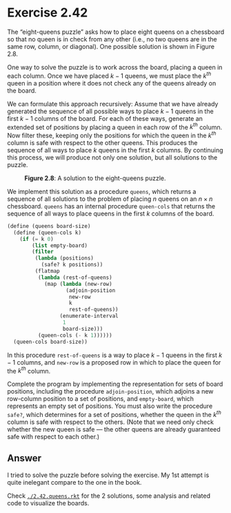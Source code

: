 # Exercise 2.42

The “eight-queens puzzle” asks how to place eight queens on a chessboard so that
no queen is in check from any other (i.e., no two queens are in the same row,
column, or diagonal). One possible solution is shown in Figure 2.8.

One way to solve the puzzle is to work across the board, placing a queen in each
column. Once we have placed $k−1$ queens, we must place the $k^{th}$ queen in a
position where it does not check any of the queens already on the board.

We can formulate this approach recursively: Assume that we have already
generated the sequence of all possible ways to place $k−1$ queens in the first
$k−1$ columns of the board. For each of these ways, generate an extended set of
positions by placing a queen in each row of the $k^{th}$ column. Now filter
these, keeping only the positions for which the queen in the $k^{th}$ column is
safe with respect to the other queens. This produces the sequence of all ways to
place $k$ queens in the first $k$ columns. By continuing this process, we will
produce not only one solution, but all solutions to the puzzle.

<figure>
  <img src="https://sarabander.github.io/sicp/html/fig/chap2/Fig2.8c.std.svg" alt="">
  <figcaption><strong>Figure 2.8</strong>: A solution to the eight-queens puzzle.</figcaption>
</figure>

We implement this solution as a procedure `queens`, which returns a sequence of
all solutions to the problem of placing $n$ queens on an $n×n$ chessboard.
`queens` has an internal procedure `queen-cols` that returns the sequence of all
ways to place queens in the first $k$ columns of the board.

```scheme
(define (queens board-size)
  (define (queen-cols k)
    (if (= k 0)
        (list empty-board)
        (filter
         (lambda (positions)
           (safe? k positions))
         (flatmap
          (lambda (rest-of-queens)
            (map (lambda (new-row)
                   (adjoin-position
                    new-row
                    k
                    rest-of-queens))
                 (enumerate-interval
                  1
                  board-size)))
          (queen-cols (- k 1))))))
  (queen-cols board-size))
```

In this procedure `rest-of-queens` is a way to place $k−1$ queens in the first
$k−1$ columns, and `new-row` is a proposed row in which to place the queen for
the $k^{th}$ column.

Complete the program by implementing the representation for sets of board
positions, including the procedure `adjoin-position`, which adjoins a new
row-column position to a set of positions, and `empty-board`, which represents
an empty set of positions. You must also write the procedure `safe?`, which
determines for a set of positions, whether the queen in the $k^{th}$ column is
safe with respect to the others. (Note that we need only check whether the new
queen is safe — the other queens are already guaranteed safe with respect to
each other.)

## Answer

I tried to solve the puzzle before solving the exercise. My 1st attempt is quite
inelegant compare to the one in the book.

Check [`./2.42.queens.rkt`](./2.42.queens.rkt) for the 2 solutions, some
analysis and related code to visualize the boards.
